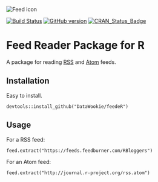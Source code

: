 ![Feed icon](https://upload.wikimedia.org/wikipedia/en/4/43/Feed-icon.svg)

[![Build Status](https://travis-ci.org/DataWookie/feedeR.svg?branch=master)](https://travis-ci.org/DataWookie/feedeR) [![GitHub version](https://badge.fury.io/gh/DataWookie%2FfeedeR.svg)](https://badge.fury.io/gh/DataWookie%2FfeedeR) [![CRAN_Status_Badge](http://www.r-pkg.org/badges/version/feedeR)](https://cran.r-project.org/package=feedeR)

# Feed Reader Package for R

A package for reading [RSS](https://en.wikipedia.org/wiki/RSS) and [Atom](https://en.wikipedia.org/wiki/Atom_(standard)) feeds.

## Installation

Easy to install.
```
devtools::install_github("DataWookie/feedeR")
```

## Usage

For a RSS feed:
```
feed.extract("https://feeds.feedburner.com/RBloggers")
```
For an Atom feed:
```
feed.extract("http://journal.r-project.org/rss.atom")
```
